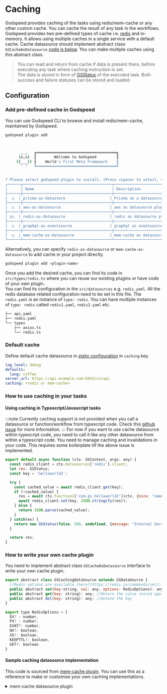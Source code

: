 # Caching
Godspeed provides caching of the tasks using redis/mem-cache or any other custom cache. You can cache the result of any task in the workflows.   
Godspeed provides two pre-defined types of cache i.e. [redis](./datasource-plugins/Redis%20Datasource.md) and in-memory. It allows using multiple caches in a single service with a default cache. Cache datasource should implement abstract class `GSCacheAsDatasource` [code is below](#how-to-write-your-own-cache-plugin). You can make multiple caches using this abstract class.

> You can read and return from cache if data is present there, before executing any task where caching instruction is set.   
> The data is stored in form of [GSStatus](../workflows/native-language-functions.md/#gsstatus) of the executed task. Both success and failure statuses can be stored and loaded.

## Configuration
### Add pre-defined cache in Godspeed
You can use Godspeed CLI to browse and install redis/mem-cache, maintained by Godspeed.
```bash
godspeed plugin add
```
```bash


       ,_,   ╔════════════════════════════════════╗
      (o,o)  ║        Welcome to Godspeed         ║
     ({___}) ║    World's First Meta Framework    ║
       " "   ╚════════════════════════════════════╝


? Please select godspeed plugin to install: (Press <space> to select, <Up and Down> to move rows)
┌──────┬────────────────────────────────────────┬────────────────────────────────────────────────────────────────────────────────┐
│      │ Name                                   │ Description                                                                    │
├──────┼────────────────────────────────────────┼────────────────────────────────────────────────────────────────────────────────┤
│  ◯  │ prisma-as-datastore                    │ Prisma as a datasource plugin for Godspeed Framework.                          │
├──────┼────────────────────────────────────────┼────────────────────────────────────────────────────────────────────────────────┤
│  ◯  │ aws-as-datasource                      │ aws as datasource plugin for Godspeed Framework                                │
├──────┼────────────────────────────────────────┼────────────────────────────────────────────────────────────────────────────────┤
│ ❯◯  │ redis-as-datasource                    │ redis as datasource plugin for Godspeed Framework                              │
├──────┼────────────────────────────────────────┼────────────────────────────────────────────────────────────────────────────────┤
│  ◯  │ graphql-as-eventsource                 │ graphql as eventsource plugin for Godspeed Framework                           │
├──────┼────────────────────────────────────────┼────────────────────────────────────────────────────────────────────────────────┤
│  ◯  │ mem-cache-as-datasource                │ mem-cache as datasource plugin for Godspeed Fraework Framework                 │
└──────┴────────────────────────────────────────┴────────────────────────────────────────────────────────────────────────────────┘
```
Alternatively, you can specify `redis-as-datasource` or `mem-cache-as-datasource` to add cache in your project directly.

```sh
godspeed plugin add <plugin-name>
```

Once you add the desired cache, you can find its code in `src/types/redis.ts` where you can reuse our existing plugins or have code of your own plugin.    
You can find its configuration in the `src/datasources` e.g. `redis.yaml`. All the redis database related configuration need to be set in this file. The `redis.yaml` is an instance of `type: redis`. You can have multiple instances of `type: redis` called `redis1.yaml`, `redis2.yaml` etc. 

```bash
├── api.yaml
├── redis.yaml
└── types
    ├── axios.ts
    └── redis.ts
```

### Default cache
Define default cache datasource in [static configuration](/docs/microservices-framework/config-and-mappings/config.md) in `caching` key.

```yaml
log_level: debug
defaults:
  lang: coffee
server_url: https://api.example.com:8443/v1/api
caching: <redis or mem-cache>
```

### How to use caching in your tasks

#### Using caching in Typescript/Javascript tasks
:::note
Currently caching support is not provided when you call a datasource or function/workflow from typescript code. Check this [github issue](https://github.com/godspeedsystems/gs-node-service/issues/1008) for more information.
:::
For now if you want to use cache datasource within typescript code, you need to call it like any other datasource from within a typescript code. You need to manage caching and invalidations in your code. This requires some boilerplate till the above issue is implemented.

```javascript
export default async function (ctx: GSContext, args: any) {
  const redis_client = ctx.datasources['redis'].client;
  let res: GSStatus;
  const key = 'helloworld2';

  try {
    const cached_value = await redis_client.get(key);
    if (!cached_value) {
      res = await ctx.functions['com.gs.helloworld2'](ctx, {nice: "name", ...args});
      await redis_client.set(key, JSON.stringify(res));
    } else {
      return JSON.parse(cached_value);
    } 
  } catch(ex) {
    return new GSStatus(false, 500, undefined, {message: "Internal Server Error", info: ex.message});
  }

  return res;
}
```

<!-- #### Using caching in YAML tasks
##### Caching instruction
Caching instruction has the following specifications.
```yaml
caching:
  before: # execute before the task execution
    datasource: <the name of the datasource instance to use instead of default cache>
    key: <key name which is used to read the cached result from>
    invalidate: <Key name which we want to delete/remove from cache e.g. this feature can be used in CRUD types task. While delete operation, invalidate the cache of read or update task>
  after: # execute after the task execution
    datasource: <the name of the datasource instance to use instead of default cache>
    key: <key name which is used to write the cached result>
    invalidate: <Key name which we want to delete/remove from cache e.g. this feature can be used in CRUD types task. While delete operation, invalidate the cache of read or update task>
    cache_on_failure: <true|false, whether you want to cache the failure result or not. By default, it is false>
    options:
      EX: 200 <timer in seconds, until the cached result is valid> # Can pass any of RedisOptions, if supported by the specific caching Datasource 
```
:::noteRemember
* `options` are [redis options](https://redis.io/commands/set/) supported by redis cache. mem-cache does not support these options.
* `caching.before` instruction is used to read the result from cache and gets executed before the task execution.   
* `caching.after` instruction is used to write the result in cache and gets executed after the task execution.   
* In case where the result is present and returned from the cache, `caching.after` instruction doesn't get executed for that task.
* `datasource` specified in the caching instruction overrides the [default cache datasource](#default-cache).
:::

##### Sample
Here is the caching spec to write in the workflow.
```yaml title=config/default.yaml
caching: redis
```

```yaml title=src/events/helloworld.yaml
# Events
"http.get./helloworld2":
  fn: helloworld2
"http.get./helloworld3":
  fn: helloworld3
```

```yaml title=src/functions/helloworld2.yaml
# Functions (Helloworld2 workflow)
id: helloworld2_workflow
tasks:
  - id: helloworld2_workflow_first_task
    fn: com.gs.transform
    args:
      name: helloworld2
    caching:
      after:
        key: xyz
```

```yaml title=src/functions/helloworld3.yaml
# Functions (Helloworld3 workflow)
id: helloworld3_workflow
tasks:
  - id: helloworld3_workflow_first_task
    caching:
      before:
        key: abc
        invalidate: xyz #helloworld2 key
      after:
        key: abc
        datasource: mem-cache #overrides the default cache `redis`
    fn: com.gs.transform
    args:
      name: helloworld3
``` -->

### How to write your own cache plugin
You need to implement abstract class `GSCacheAsDatasource` interface to write your own cache plugin.
```javascript
export abstract class GSCachingDataSource extends GSDataSource {
  //Redis options are available [here](https://redis.io/commands/set/) Client may or may not support all actions. RedisOptions is a superset based on what Redis supports
  public abstract set(key:string, val: any, options: RedisOptions): any; 
  public abstract get(key: string): any; //Return the value stored against the key
  public abstract del(key: string): any; //Delete the key
}

export type RedisOptions = {
  EX? : number,
  PX? : number,
  EXAT?: number,
  NX?: boolean,
  XX?: boolean,
  KEEPTTL?: boolean,
  GET?: boolean
}
```

#### Sample caching datasource implementation
This code is sourced from [mem-cache plugin](https://github.com/godspeedsystems/gs-plugins/blob/main/plugins/mem-cache-as-datasource/README.md). You can use this as a reference to make or customise your own caching implementations.

<details>
  <summary>mem-cache datasource plugin</summary>


#### Project structure
```bash
.
├── src
│   ├── datasources
│   │   ├── api.yaml
│   │   ├── mem-cache.yaml
│   │   └── types
│   │       ├── axios.ts
│   │       ├── mem-cache.ts
```

#### mem-cache config ( src/datasources/mem-cache.yaml )
```yaml
type: mem-cache
```

#### initializing client and execution ( src/datasources/types/mem-cache.ts ):
```ts
import { GSContext, GSCachingDataSource, PlainObject, logger } from "@godspeedsystems/core";

export default class DataSource extends GSCachingDataSource {
  protected async initClient(): Promise<PlainObject> {
    this.client = {};
    return this.client;
  }  

  set(key: string, val: any, options: { EX?: number | undefined; PX?: number | undefined; EXAT?: number | undefined; NX?: boolean | undefined; XX?: boolean | undefined; KEEPTTL?: boolean | undefined; GET?: boolean | undefined; }) {
    logger.debug('set key %s %o', key, this.client);
    this.client[key] = val;
  }

  get(key: string) {
    return this.client[key];
  }

  del(key: string) {
    delete this.client[key];
  }

  execute(ctx: GSContext): Promise<any> {
    throw new Error("Method not implemented.");
  }
}
```
</details>


<!--
export const Highlight = ({children, color}) => (
  <span
    style={{
      backgroundColor: color,
      borderRadius: '0px',
      color: 'black',
      fontSize:'22px',
      padding: '5px',
      cursor: 'pointer',
    }}
   >
    {children}
  </span>
);-->